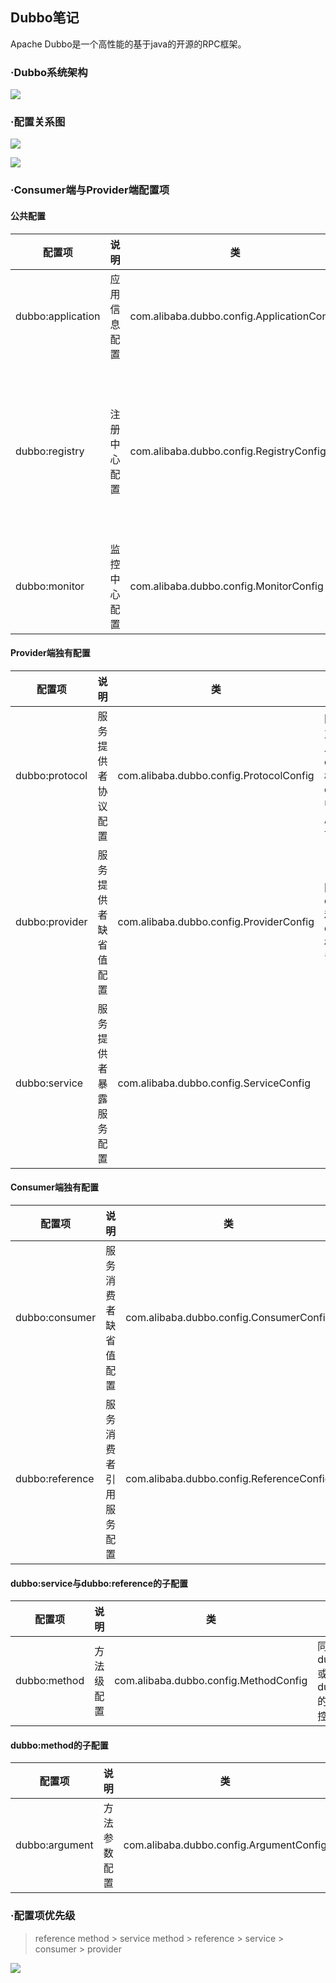 ## Dubbo笔记
Apache Dubbo是一个高性能的基于java的开源的RPC框架。

### ·Dubbo系统架构
![](img/p1.png)

### ·配置关系图
![](img/p3.png)

![](img/p2.jpg)

### ·Consumer端与Provider端配置项
#### 公共配置
|配置项|说明|类|说明|
|---|---|---|---|
|dubbo:application|应用信息配置|com.alibaba.dubbo.config.ApplicationConfig||
|dubbo:registry|注册中心配置|com.alibaba.dubbo.config.RegistryConfig|同时如果有多个不同的注册中心，可以声明多个 dubbo:registry 标签，并在 dubbo:service 或 dubbo:reference 的 registry 属性指定使用的注册中心。|
|dubbo:monitor|监控中心配置|com.alibaba.dubbo.config.MonitorConfig||

#### Provider端独有配置
|配置项|说明|类|说明|
|---|---|---|---|
|dubbo:protocol|服务提供者协议配置|com.alibaba.dubbo.config.ProtocolConfig|同时，如果需要支持多协议，可以声明多个 dubbo:protocol 标签，并在 dubbo:service 中通过 protocol 属性指定使用的协议。|
|dubbo:provider|服务提供者缺省值配置|com.alibaba.dubbo.config.ProviderConfig|同时该标签为 dubbo:service 和 dubbo:protocol 标签的缺省值设置。|
|dubbo:service|服务提供者暴露服务配置|com.alibaba.dubbo.config.ServiceConfig||

#### Consumer端独有配置
|配置项|说明|类|说明|
|---|---|---|---|
|dubbo:consumer|服务消费者缺省值配置|com.alibaba.dubbo.config.ConsumerConfig|同时该标签为 dubbo:reference 标签的缺省值设置。|
|dubbo:reference|服务消费者引用服务配置|com.alibaba.dubbo.config.ReferenceConfig||

#### dubbo:service与dubbo:reference的子配置
|配置项|说明|类|说明|
|---|---|---|---|
|dubbo:method|方法级配置|com.alibaba.dubbo.config.MethodConfig|同时该标签为 dubbo:service 或 dubbo:reference 的子标签，用于控制到方法级。|

#### dubbo:method的子配置
|配置项|说明|类|说明|
|---|---|---|---|
|dubbo:argument|方法参数配置|com.alibaba.dubbo.config.ArgumentConfig|该标签为 dubbo:method 的子标签，用于方法参数的特征描述|

### ·配置项优先级
> reference method > service method > reference > service > consumer > provider

![](img/p4.png)





































